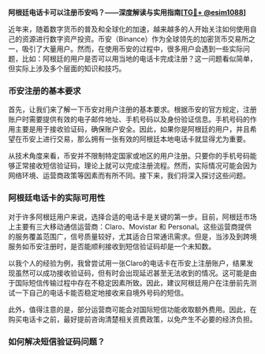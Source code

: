 **阿根廷电话卡可以注册币安吗？——深度解读与实用指南[[TG💪+ @esim1088](https://t.me/s/esim1088)]**

近年来，随着数字货币的普及和全球化的加速，越来越多的人开始关注如何使用自己的资源进行数字资产投资。币安（Binance）作为全球领先的加密货币交易所之一，吸引了大量用户。然而，在使用币安的过程中，很多用户会遇到一些实际问题，比如：阿根廷的用户是否可以用当地的电话卡完成注册？这一问题看似简单，但实际上涉及多个层面的知识和技巧。

### 币安注册的基本要求

首先，让我们来了解一下币安对用户注册的基本要求。根据币安的官方规定，注册账户时需要提供有效的电子邮件地址、手机号码以及身份验证信息。手机号码的作用主要是用于接收验证码，确保账户安全。因此，如果你是阿根廷的用户，并且希望在币安上进行交易，那么拥有一张有效的阿根廷本地电话卡就显得尤为重要。

从技术角度来看，币安并不限制特定国家或地区的用户注册。只要你的手机号码能够正常接收短信验证码，理论上就可以完成注册流程。然而，实际情况可能会因为网络环境、运营商政策等因素而有所不同。接下来，我们将深入探讨这些问题。

### 阿根廷电话卡的实际可用性

对于许多阿根廷用户来说，选择合适的电话卡是关键的第一步。目前，阿根廷市场上主要有三大移动通信运营商：Claro、Movistar 和 Personal。这些运营商提供的服务覆盖范围广，信号质量较好，尤其适合日常通讯需求。但是，当涉及到跨境服务如币安注册时，是否能顺利接收到短信验证码却是一个未知数。

以我个人的经验为例，我曾尝试用一张Claro的电话卡在币安上注册账户，结果发现虽然可以成功接收验证码，但有时会出现延迟甚至无法收到的情况。这可能是由于国际短信传输过程中存在不稳定因素所致。因此，建议阿根廷用户在注册前先测试一下自己的电话卡能否稳定地接收来自境外号码的短信。

此外，值得注意的是，部分运营商可能会对国际短信功能收取额外费用。因此，在购买电话卡之前，最好提前咨询清楚相关资费政策，以免产生不必要的经济负担。

### 如何解决短信验证码问题？

如果遇到无法接收短信验证码的情况怎么办呢？别担心，这里有一些实用的小贴士可以帮助你解决问题：

1. **更换不同的运营商**：如果你当前使用的电话卡经常出现问题，不妨试试其他两家运营商的服务。有时候，切换到另一个网络环境就能带来意想不到的效果。
   
2. **使用虚拟号码**：对于那些实在找不到合适电话卡的用户来说，虚拟号码不失为一种不错的选择。通过第三方平台购买一个临时性的虚拟号码，也可以帮助你顺利完成注册过程。

3. **联系客服寻求帮助**：如果上述方法都无法奏效，那么直接联系币安客服团队或许是最直接的方式。他们通常会根据具体情况给出专业的解决方案。

### 注册后的注意事项

完成了币安账户的注册之后，并不代表一切万事大吉了。为了保护个人财产安全，还有一些后续事项需要注意：

- **设置强密码**：尽量避免使用过于简单的密码组合，推荐采用大小写字母、数字及特殊字符相结合的形式。
  
- **启用双重认证**：开启Google Authenticator或其他形式的双重认证机制，可以有效降低账户被盗风险。

- **定期更新信息**：无论是邮箱地址还是绑定的手机号码，都应保持最新状态，以便及时接收重要通知。

### 总结

综上所述，阿根廷电话卡是可以用来注册币安的，但具体效果因人而异。无论你是初学者还是资深玩家，在这个过程中都需要耐心地摸索并积累经验。同时，也要时刻牢记网络安全的重要性，合理规划自己的投资策略。

最后，再次提醒大家关注最新的市场动态和技术进步，紧跟时代潮流才能在这个充满机遇与挑战的世界里立于不败之地！[[TG💪+ @esim1088](https://t.me/s/esim1088) ![Image](https://i.postimg.cc/4NQfJmqS/Snipaste-2025-05-13-00-14-12.png)]